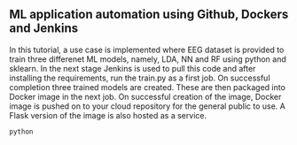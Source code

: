 ## ML application automation using Github, Dockers and Jenkins 
In this tutorial, a use case is implemented where EEG dataset is provided to train three differenet ML models, namely, LDA, NN and RF using python and sklearn. 
In the next stage Jenkins is used to pull this code and after installing the requirements, run the train.py as a first job. On successful completion three trained models are created. These are then packaged into Docker image in the next job. On successful creation of the image, Docker image is pushed on to your cloud repository for the general public to use. A Flask version of the image is also hosted as a service. 

```python``` 